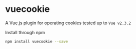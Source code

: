 # vuecookie

A Vue.js plugin for operating cookies tested up to ```Vue v2.3.2```

Install through npm

``` bash
npm install vuecookie --save
```